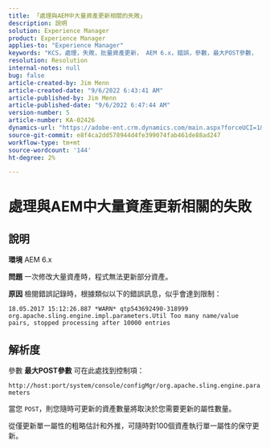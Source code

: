 ```yaml
---
title: 「處理與AEM中大量資產更新相關的失敗」
description: 說明
solution: Experience Manager
product: Experience Manager
applies-to: "Experience Manager"
keywords: "KCS，處理，失敗，批量資產更新， AEM 6.x，錯誤，參數，最大POST參數， 100"
resolution: Resolution
internal-notes: null
bug: false
article-created-by: Jim Menn
article-created-date: "9/6/2022 6:43:41 AM"
article-published-by: Jim Menn
article-published-date: "9/6/2022 6:47:44 AM"
version-number: 5
article-number: KA-02426
dynamics-url: "https://adobe-ent.crm.dynamics.com/main.aspx?forceUCI=1&pagetype=entityrecord&etn=knowledgearticle&id=2a24b83c-af2d-ed11-9db1-0022480866ad"
source-git-commit: e8f4ca2dd578944d4fe399074fab461de88ad247
workflow-type: tm+mt
source-wordcount: '144'
ht-degree: 2%

---
```


# 處理與AEM中大量資產更新相關的失敗

## 說明


<b>環境</b>
AEM 6.x

<b>問題</b>
一次修改大量資產時，程式無法更新部分資產。

<b>原因</b>
檢閱錯誤記錄時，根據類似以下的錯誤訊息，似乎會達到限制：

`18.05.2017 15:12:26.887 *WARN* qtp543692490-318999 org.apache.sling.engine.impl.parameters.Util Too many name/value pairs, stopped processing after 10000 entries`


## 解析度


參數 <b>最大POST參數</b> 可在此處找到控制項：

`http://host:port/system/console/configMgr/org.apache.sling.engine.parameters`

當您 `POST`，則您隨時可更新的資產數量將取決於您需要更新的屬性數量。

從僅更新單一屬性的粗略估計和外推，可隨時對100個資產執行單一屬性的保守更新。
